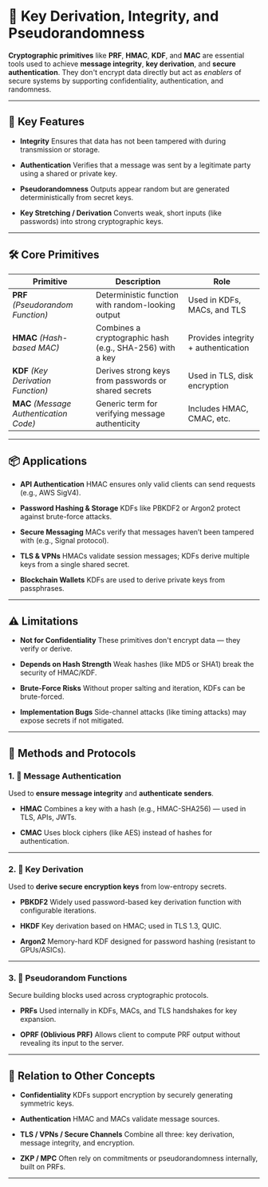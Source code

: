 # 🧱 Key Derivation, Integrity, and Pseudorandomness

**Cryptographic primitives** like **PRF**, **HMAC**, **KDF**, and **MAC** are essential tools used to achieve **message integrity**, **key derivation**, and **secure authentication**. They don't encrypt data directly but act as *enablers* of secure systems by supporting confidentiality, authentication, and randomness.

---

## 🔐 Key Features

* **Integrity**
  Ensures that data has not been tampered with during transmission or storage.

* **Authentication**
  Verifies that a message was sent by a legitimate party using a shared or private key.

* **Pseudorandomness**
  Outputs appear random but are generated deterministically from secret keys.

* **Key Stretching / Derivation**
  Converts weak, short inputs (like passwords) into strong cryptographic keys.

---

## 🛠️ Core Primitives

| Primitive                               | Description                                              | Role                                |
| --------------------------------------- | -------------------------------------------------------- | ----------------------------------- |
| **PRF** *(Pseudorandom Function)*       | Deterministic function with random-looking output        | Used in KDFs, MACs, and TLS         |
| **HMAC** *(Hash-based MAC)*             | Combines a cryptographic hash (e.g., SHA-256) with a key | Provides integrity + authentication |
| **KDF** *(Key Derivation Function)*     | Derives strong keys from passwords or shared secrets     | Used in TLS, disk encryption        |
| **MAC** *(Message Authentication Code)* | Generic term for verifying message authenticity          | Includes HMAC, CMAC, etc.           |

---

## 📦 Applications

* **API Authentication**
  HMAC ensures only valid clients can send requests (e.g., AWS SigV4).

* **Password Hashing & Storage**
  KDFs like PBKDF2 or Argon2 protect against brute-force attacks.

* **Secure Messaging**
  MACs verify that messages haven’t been tampered with (e.g., Signal protocol).

* **TLS & VPNs**
  HMACs validate session messages; KDFs derive multiple keys from a single shared secret.

* **Blockchain Wallets**
  KDFs are used to derive private keys from passphrases.

---

## ⚠️ Limitations

* **Not for Confidentiality**
  These primitives don't encrypt data — they verify or derive.

* **Depends on Hash Strength**
  Weak hashes (like MD5 or SHA1) break the security of HMAC/KDF.

* **Brute-Force Risks**
  Without proper salting and iteration, KDFs can be brute-forced.

* **Implementation Bugs**
  Side-channel attacks (like timing attacks) may expose secrets if not mitigated.

---

## 🔄 Methods and Protocols

### 1. 🔁 Message Authentication

Used to **ensure message integrity** and **authenticate senders**.

* **HMAC**
  Combines a key with a hash (e.g., HMAC-SHA256) — used in TLS, APIs, JWTs.

* **CMAC**
  Uses block ciphers (like AES) instead of hashes for authentication.

---

### 2. 🔑 Key Derivation

Used to **derive secure encryption keys** from low-entropy secrets.

* **PBKDF2**
  Widely used password-based key derivation function with configurable iterations.

* **HKDF**
  Key derivation based on HMAC; used in TLS 1.3, QUIC.

* **Argon2**
  Memory-hard KDF designed for password hashing (resistant to GPUs/ASICs).

---

### 3. 🧠 Pseudorandom Functions

Secure building blocks used across cryptographic protocols.

* **PRFs**
  Used internally in KDFs, MACs, and TLS handshakes for key expansion.

* **OPRF (Oblivious PRF)**
  Allows client to compute PRF output without revealing its input to the server.

---

## 🔗 Relation to Other Concepts

* **Confidentiality**
  KDFs support encryption by securely generating symmetric keys.

* **Authentication**
  HMAC and MACs validate message sources.

* **TLS / VPNs / Secure Channels**
  Combine all three: key derivation, message integrity, and encryption.

* **ZKP / MPC**
  Often rely on commitments or pseudorandomness internally, built on PRFs.

---

